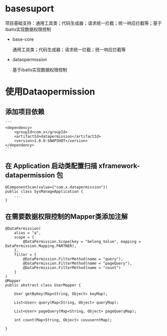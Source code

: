 # basesuport

项目基础支持：通用工具类；代码生成器；请求统一拦截；统一响应拦截等；基于ibatis实现数据权限控制

- base-core

    通用工具类；代码生成器；请求统一拦截；统一响应拦截等

- dataopermission

    基于ibatis实现数据权限控制

# 使用Dataopermission

## 添加项目依赖

    ```
    <dependency>
        <groupId>com.x</groupId>
        <artifactId>datapermission</artifactId>
        <version>1.0.0-SNAPSHOT</version>
    </dependency>
    ```

## 在 Application 启动类配置扫描 xframework-datapermission 包

```
@ComponentScan(value={"com.x.datapermission"})
public class SysManageApplication {
    ...
}
```
    
## 在需要数据权限控制的Mapper类添加注解
    
```
@DataPermission(
    alias = "a",
    scope = {
        @DataPermission.Scope(key = "belong_Value", mapping = DataPermission.Mapping.PARTNER),
    },
    filter = {
        @DataPermission.FilterMethod(name = "query"),
        @DataPermission.FilterMethod(name = "pageQuery"),
        @DataPermission.FilterMethod(name = "count")
    }
)
@Mapper
public abstract class UserMapper {
    
    User getByKey(Map<String, Object> keyMap);

    List<User> query(Map<String, Object> queryMap);

    List<User> pageQuery(Map<String, Object> pageQueryMap);
    
    int count(Map<String, Object> couuserntMap);

}
```
